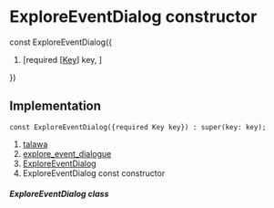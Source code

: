 
<div>

# ExploreEventDialog constructor

</div>


const ExploreEventDialog({

1.  [required
    [[Key](https://api.flutter.dev/flutter/foundation/Key-class.md)]
    key, ]

})



## Implementation

``` language-dart
const ExploreEventDialog({required Key key}) : super(key: key);
```







1.  [talawa](../../index.md)
2.  [explore_event_dialogue](../../views_after_auth_screens_events_explore_event_dialogue/)
3.  [ExploreEventDialog](../../views_after_auth_screens_events_explore_event_dialogue/ExploreEventDialog-class.md)
4.  ExploreEventDialog const constructor

##### ExploreEventDialog class







